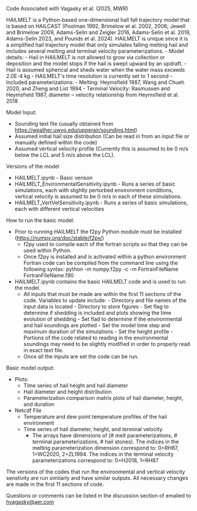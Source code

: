 Code Associated with Vagasky et al. (2025, MWR)

HAILMELT is a Python-based one-dimensional hall fall trajectory model that is based on HAILCAST (Poolman 1992, Brimelow et al. 2002, 2006; Jewell and Brimelow 2009, Adams-Selin and Zeigler 2016, Adams-Selin et al. 2019, Adams-Selin 2023, and Pounds et al. 2024). HAILMELT is unique since it is a simplified hail trajectory model that only simulates falling melting hail and includes several melting and terminal velocity parameterizations. 
    - Model details:
      - Hail in HAILMELT is not allowed to grow via collection or deposition and the model stops if the hail is swept upward by an updraft. 
      - Hail is assumed spherical and sheds water when the water mass exceeds 2.0E-4 kg
      - HAILMELT's time resolution is currently set to 1 second
    - Included parameterizations: 
        - Melting: Heymsfield 1987, Wang and Chueh 2020, and Zheng and List 1994
        - Terminal Velocity: Rasmussen and Heymsfield 1987, diameter – velocity relationship from Heymsfield et al. 2018

Model Input:
- Sounding text file (usually obtained from https://weather.uwyo.edu/upperair/sounding.html)
- Assumed initial hail size distribution (Can be read in from an input file or manually defined within the code)
- Assumed vertical velocity profile (Currently this is assumed to be 0 m/s below the LCL and 5 m/s above the LCL).

Versions of the model 
- HAILMELT.ipynb - Basic verison
- HAILMELT_EnvironmentalSensitivity.ipynb - Runs a series of basic simulations, each with slightly perturbed environment conditions, vertical velocity is assumed to be 0 m/s in each of these simulations. 
- HAILMELT_VertVelSensitivity.ipynb - Runs a series of basic simulations, each with different vertical velocities

How to run the basic model: 
- Prior to running HAILMELT the f2py Python module must be installed (https://numpy.org/doc/stable/f2py/)
    - f2py used to compile each of the fortran scripts so that they can be used within Python.
    - Once f2py is installed and is activated within a python environment Fortran code can be compiled from the command line using the following syntax: python -m numpy.f2py -c -m FortranFileName FortranFileName.f90
- HAILMELT.ipynb contains the basic HAILMELT code and is used to run the model.
    - All inputs that must be made are within the first 11 sections of the code. Variables to update include:
          - Directory and file names of the input data is located
          - Directory to store figures
          - Set flag to determine if shedding is included and plots showing the time evolution of shedding
          - Set flad to determine if the environmental and hail soundings are plotted
          - Set the model time step and maximum duration of the simulations
          - Set the height profile
          - Portions of the code related to reading in the environmental soundings may need to be slightly modified in order to properly read in exact text file.
    - Once all the inputs are set the code can be run.

Basic model output:
- Plots:
    - Time series of hail height and hail diameter
    - Hail diameter and height distribution
    - Parameterization comparison matrix plots of hail diameter, height, and duration
- Netcdf File
    - Temperature and dew point temperature profiles of the hail environment
    - Time series of hail diameter, height, and terminal velocity.
        - The arrays have dimensions of (# melt parameterizations, # terminal parameterizations, # hail stones). The indices in the melting parameterization dimension correspond to: 0=RH87, 1=WC2020, 2=ZL1994. The indices in the terminal velocity parameterizations correspond to: 0=H2018, 1=RH87
          
The versions of the codes that run the environmental and vertical velocity senstivity are run similarly and have similar outputs. All necessary changes are made in the first 11 sections of code. 

Questions or comments can be listed in the discussion section of emailed to hvagasky@aer.com




